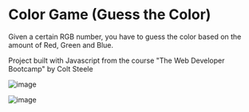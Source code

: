# Color Game (Guess the Color)

Given a certain RGB number, you have to guess the color based on the amount of Red, Green and Blue.

Project built with Javascript from the course "The Web Developer Bootcamp" by Colt Steele

![image](https://user-images.githubusercontent.com/50959073/102690082-b7153700-41e1-11eb-8556-961311d6cbcf.png)

![image](https://user-images.githubusercontent.com/50959073/102690091-c4322600-41e1-11eb-8d93-ffb5be8f13a9.png)
